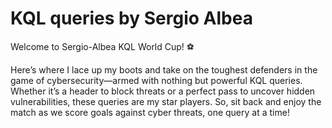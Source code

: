 # KQL queries by Sergio Albea

Welcome to Sergio-Albea KQL World Cup! ⚽

Here’s where I lace up my boots and take on the toughest defenders in the game of cybersecurity—armed with nothing but powerful KQL queries. Whether it’s a header to block threats or a perfect pass to uncover hidden vulnerabilities, these queries are my star players. So, sit back and enjoy the match as we score goals against cyber threats, one query at a time! 
